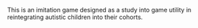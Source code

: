This is an imitation game designed as a study into game utility in reintegrating autistic children into their cohorts.